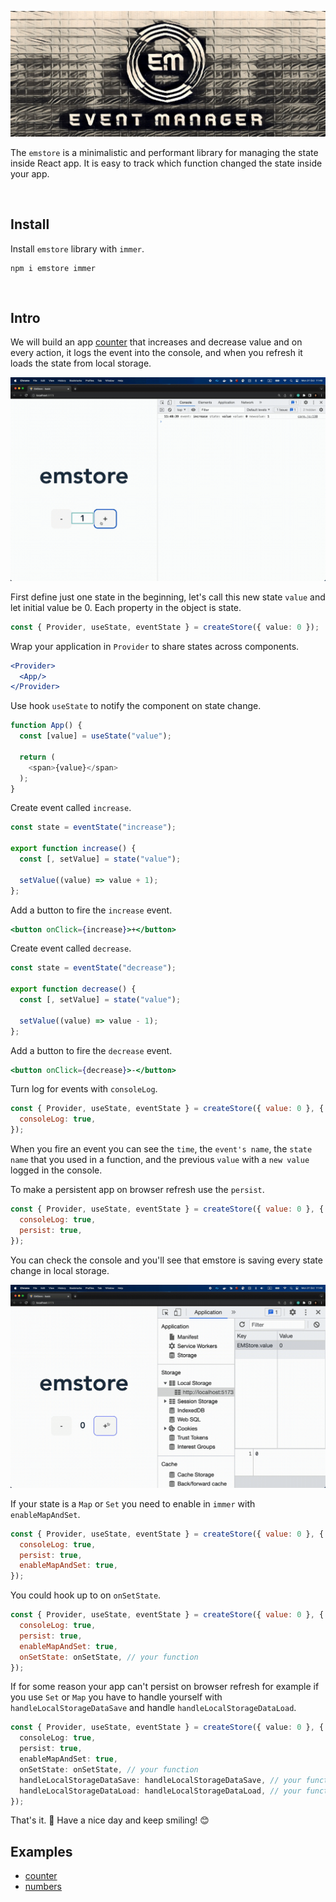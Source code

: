 ![alt emstore](.assets/em.png)

The `emstore` is a minimalistic and performant library for managing the state inside React app. It is easy to track which function changed the state inside your app.

<p>&nbsp;</p>

## Install

Install `emstore` library with `immer`.

```
npm i emstore immer
```

<p>&nbsp;</p>

## Intro

We will build an app [counter](./examples/basic/) that increases and decrease value and on every action, it logs the event into the console, and when you refresh it loads the state from local storage.

![alt emstore](.assets/events.gif)

First define just one state in the beginning, let's call this new state `value` and let initial value be 0. Each property in the object is state.

```typescript
const { Provider, useState, eventState } = createStore({ value: 0 });
```

Wrap your application in `Provider` to share states across components.

```jsx
<Provider>
  <App/>
</Provider>
```

Use hook `useState` to notify the component on state change.

```typescript
function App() {
  const [value] = useState("value");

  return (
    <span>{value}</span>
  );
}
```

Create event called `increase`.

```typescript
const state = eventState("increase");

export function increase() {
  const [, setValue] = state("value");

  setValue((value) => value + 1);
};
```

Add a button to fire the `increase` event.

```jsx
<button onClick={increase}>+</button>
```

Create event called `decrease`.

```typescript
const state = eventState("decrease");

export function decrease() {
  const [, setValue] = state("value");

  setValue((value) => value - 1);
};
```

Add a button to fire the `decrease` event.

```jsx
<button onClick={decrease}>-</button>
```

Turn log for events with `consoleLog`.

```jsx
const { Provider, useState, eventState } = createStore({ value: 0 }, {
  consoleLog: true,
});
```

When you fire an event you can see the `time`, the `event's name`, the `state name` that you used in a function, and the previous `value` with a `new value` logged in the console.

To make a persistent app on browser refresh use the `persist`.

```jsx
const { Provider, useState, eventState } = createStore({ value: 0 }, {
  consoleLog: true,
  persist: true,
});
```

You can check the console and you'll see that emstore is saving every state change in local storage.

![alt emstore](.assets/storage.gif)

If your state is a `Map` or `Set` you need to enable in `immer` with `enableMapAndSet`.

```jsx
const { Provider, useState, eventState } = createStore({ value: 0 }, {
  consoleLog: true,
  persist: true,
  enableMapAndSet: true,
});
```

You could hook up to on `onSetState`.

```jsx
const { Provider, useState, eventState } = createStore({ value: 0 }, {
  consoleLog: true,
  persist: true,
  enableMapAndSet: true,
  onSetState: onSetState, // your function
});
```

If for some reason your app can't persist on browser refresh for example if you use `Set` or `Map` you have to handle yourself with `handleLocalStorageDataSave` and handle `handleLocalStorageDataLoad`.

```typescript
const { Provider, useState, eventState } = createStore({ value: 0 }, {
  consoleLog: true,
  persist: true,
  enableMapAndSet: true,
  onSetState: onSetState, // your function
  handleLocalStorageDataSave: handleLocalStorageDataSave, // your function
  handleLocalStorageDataLoad: handleLocalStorageDataLoad, // your function
});
```

That's it. 🎉 Have a nice day and keep smiling! 😊

## Examples

- [counter](./examples/basic/)
- [numbers](./examples/numbers/)